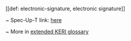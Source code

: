 [[def: electronic-signature, electronic signature]]

~ Spec-Up-T link: <a href='https://weboftrust.github.io/WOT-terms/docs/glossary/electronic-signature'>here</a>

~ More in <a href="https://weboftrust.github.io/WOT-terms/docs/glossary/electronic-signature">extended KERI glossary</a>

